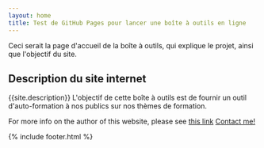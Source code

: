 ```yaml
---
layout: home
title: Test de GitHub Pages pour lancer une boîte à outils en ligne  
---
```


Ceci serait la page d'accueil de la boîte à outils, qui explique le projet, ainsi que l'objectif du site.  
## Description du site internet
{{site.description}}
L'objectif de cette boîte à outils est de fournir un outil d'auto-formation à nos publics sur nos thèmes de formation.  

For more info on the author of this website, please see [this link](about.md)
[Contact me!](mailto:{{site.email}})

{% include footer.html %}
